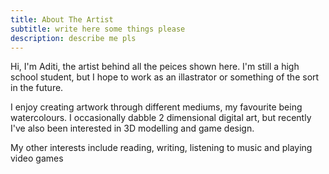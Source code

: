 ```yaml
---
title: About The Artist
subtitle: write here some things please
description: describe me pls
---
```



Hi, I'm Aditi, the artist behind all the peices shown here. I'm still a high school student, but I hope to work as an illastrator or something of the sort in the future. 

I enjoy creating artwork through different mediums, my favourite being watercolours. I occasionally dabble 2 dimensional digital art, but recently I've also been interested in 3D modelling and game design. 

My other interests include reading, writing, listening to music and playing video games


